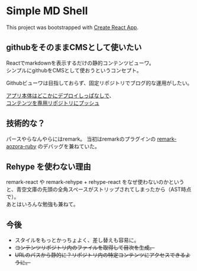 # Simple MD Shell

This project was bootstrapped with [Create React App](https://github.com/facebook/create-react-app).

## githubをそのままCMSとして使いたい

Reactでmarkdownを表示するだけの静的コンテンツビューワ。  
シンプルにgithubをCMSとして使おうというコンセプト。 

Githubビューワは目指しておらず、固定リポジトリでブログ的な運用がしたい。  

[アプリ本体はどこかにデプロイしっぱなしで](https://shogotsuneto.github.io/simple-md-shell/)、  
[コンテンツを専用リポジトリにプッシュ](https://github.com/shogotsuneto/md-contents)

## 技術的な？

パースやらなんやらにはremark。
当初はremarkのプラグインの [remark-aozora-ruby](https://github.com/shogotsuneto/remark-aozora-ruby) のデバッグを兼ねていた。

## Rehype を使わない理由

remark-react や remark-rehype + rehype-react をなぜ使わないのかというと、青空文庫の先頭の全角スペースがストリップされてしまったから（AST時点で）。  
あとはいろんな勉強も兼ねて。

## 今後
- スタイルをもっとかっちょよく、差し替えも容易に。  
- ~~コンテンツリポジトリ内のファイルを取得して目次を生成。~~  
- ~~URLのパスから静的に？リポジトリ内の特定コンテンツにアクセスできるように。~~  
